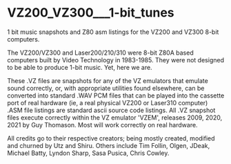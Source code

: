 # VZ200_VZ300___1-bit_tunes
1 bit music snapshots and Z80 asm listings for the VZ200 and VZ300 8-bit computers.

The VZ200/VZ300 and Laser200/210/310 were 8-bit Z80A based computers built by Video Technology in 1983-1985.
They were not designed to be able to produce 1-bit music. Yet, here we are.

These .VZ files are snapshots for any of the VZ emulators that emulate sound correctly, or, with appropriate utilities found elsewhere, can be converted into standard .WAV PCM files that can be played into the cassette port of real hardware (ie, a real physical VZ200 or Laser310 computer)
.ASM file listings are standard ascii source code listings.
All .VZ snapshot files execute correctly within the VZ emulator 'VZEM', releases 2009, 2020, 2021 by Guy Thomason.
Most will work correctly on real hardware.

All credits go to their respective creators; being mostly created, modified and churned by Utz and Shiru.
Others include Tim Follin, Olgen, JDeak, Michael Batty, Lyndon Sharp, Sasa Pusica, Chris Cowley.


